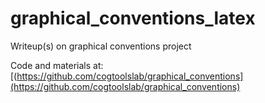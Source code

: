 # graphical_conventions_latex
Writeup(s) on graphical conventions project

Code and materials at: [(https://github.com/cogtoolslab/graphical_conventions](https://github.com/cogtoolslab/graphical_conventions)
